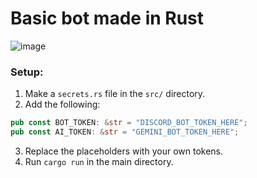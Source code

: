 # Basic bot made in Rust

![image](https://github.com/user-attachments/assets/71a36e81-15e1-4c63-b770-1349f67dd0fb)

### Setup:
1. Make a `secrets.rs` file in the `src/` directory.
2. Add the following:
```rs
pub const BOT_TOKEN: &str = "DISCORD_BOT_TOKEN_HERE";
pub const AI_TOKEN: &str = "GEMINI_BOT_TOKEN_HERE";
```
3. Replace the placeholders with your own tokens.
4. Run `cargo run` in the main directory.
